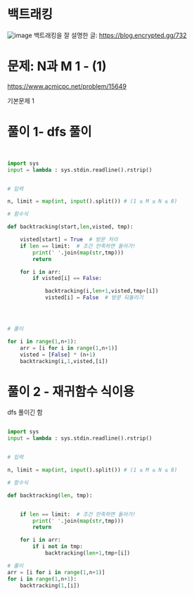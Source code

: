 # 백트래킹
![image](https://user-images.githubusercontent.com/87055456/139840984-5349e72e-7cfb-4d85-b41a-e5dd3868dbc2.png)
백트래킹을 잘 설명한 글: https://blog.encrypted.gg/732  

# 문제: N과 M 1 - (1)
https://www.acmicpc.net/problem/15649

기본문제 1

# 풀이 1- dfs 풀이
  
``` python


import sys
input = lambda : sys.stdin.readline().rstrip()


# 입력

n, limit = map(int, input().split()) # (1 ≤ M ≤ N ≤ 8)

# 함수식

def backtracking(start,len,visted, tmp):

    visted[start] = True  # 방문 처리
    if len == limit:  # 조건 만족하면 돌아가!
        print(' '.join(map(str,tmp)))
        return

    for i in arr:
        if visted[i] == False:

            backtracking(i,len+1,visted,tmp+[i])
            visted[i] = False  # 방문 되돌리기




# 풀이

for i in range(1,n+1):
    arr = [i for i in range(1,n+1)]
    visted = [False] * (n+1)
    backtracking(i,1,visted,[i])

```

# 풀이 2 - 재귀함수 식이용

dfs 풀이긴 함
``` python

import sys
input = lambda : sys.stdin.readline().rstrip()


# 입력

n, limit = map(int, input().split()) # (1 ≤ M ≤ N ≤ 8)

# 함수식

def backtracking(len, tmp):


    if len == limit:  # 조건 만족하면 돌아가!
        print(' '.join(map(str,tmp)))
        return

    for i in arr:
        if i not in tmp:
            backtracking(len+1,tmp+[i])

# 풀이
arr = [i for i in range(1,n+1)]
for i in range(1,n+1):
    backtracking(1,[i])

```


